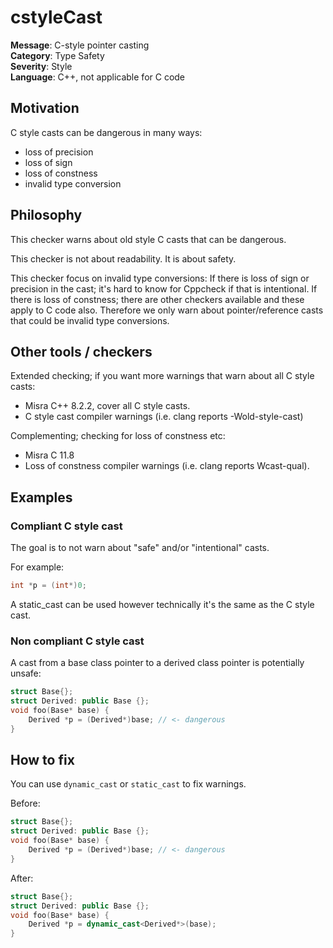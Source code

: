 
# cstyleCast

**Message**: C-style pointer casting<br/>
**Category**: Type Safety<br/>
**Severity**: Style<br/>
**Language**: C++, not applicable for C code

## Motivation

C style casts can be dangerous in many ways:
 * loss of precision
 * loss of sign
 * loss of constness
 * invalid type conversion

## Philosophy

This checker warns about old style C casts that can be dangerous.

This checker is not about readability. It is about safety.

This checker focus on invalid type conversions:
If there is loss of sign or precision in the cast; it's hard to know for Cppcheck if that is intentional.
If there is loss of constness; there are other checkers available and these apply to C code also.
Therefore we only warn about pointer/reference casts that could be invalid type conversions.

## Other tools / checkers

Extended checking; if you want more warnings that warn about all C style casts:
 * Misra C++ 8.2.2, cover all C style casts.
 * C style cast compiler warnings (i.e. clang reports -Wold-style-cast)

Complementing; checking for loss of constness etc:
 * Misra C 11.8
 * Loss of constness compiler warnings (i.e. clang reports Wcast-qual).

## Examples

### Compliant C style cast

The goal is to not warn about "safe" and/or "intentional" casts.

For example:
```cpp
int *p = (int*)0;
```
A static_cast can be used however technically it's the same as the C style cast.

### Non compliant C style cast

A cast from a base class pointer to a derived class pointer is potentially unsafe:
```cpp
struct Base{};
struct Derived: public Base {};
void foo(Base* base) {
    Derived *p = (Derived*)base; // <- dangerous
}
```

## How to fix

You can use `dynamic_cast` or `static_cast` to fix warnings.

Before:
```cpp
struct Base{};
struct Derived: public Base {};
void foo(Base* base) {
    Derived *p = (Derived*)base; // <- dangerous
}
```

After:
```cpp
struct Base{};
struct Derived: public Base {};
void foo(Base* base) {
    Derived *p = dynamic_cast<Derived*>(base);
}
```
